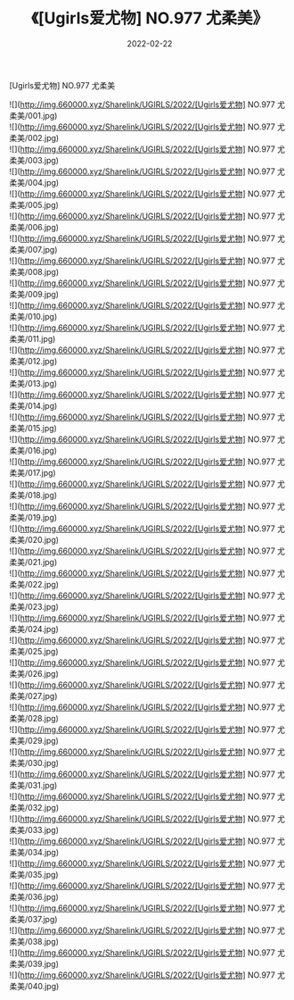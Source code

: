 ﻿---
layout: post
title:  《[Ugirls爱尤物] NO.977 尤柔美》
date:   2022-02-22
img: http://img.660000.xyz/Sharelink/UGIRLS/2022/[Ugirls爱尤物] NO.977 尤柔美/000.jpg
categories: [美女, 清纯, 唯美]
---

[Ugirls爱尤物] NO.977 尤柔美

 ![](http://img.660000.xyz/Sharelink/UGIRLS/2022/[Ugirls爱尤物] NO.977 尤柔美/001.jpg) <br>![](http://img.660000.xyz/Sharelink/UGIRLS/2022/[Ugirls爱尤物] NO.977 尤柔美/002.jpg) <br>![](http://img.660000.xyz/Sharelink/UGIRLS/2022/[Ugirls爱尤物] NO.977 尤柔美/003.jpg) <br>![](http://img.660000.xyz/Sharelink/UGIRLS/2022/[Ugirls爱尤物] NO.977 尤柔美/004.jpg) <br>![](http://img.660000.xyz/Sharelink/UGIRLS/2022/[Ugirls爱尤物] NO.977 尤柔美/005.jpg) <br>![](http://img.660000.xyz/Sharelink/UGIRLS/2022/[Ugirls爱尤物] NO.977 尤柔美/006.jpg) <br>![](http://img.660000.xyz/Sharelink/UGIRLS/2022/[Ugirls爱尤物] NO.977 尤柔美/007.jpg) <br>![](http://img.660000.xyz/Sharelink/UGIRLS/2022/[Ugirls爱尤物] NO.977 尤柔美/008.jpg) <br>![](http://img.660000.xyz/Sharelink/UGIRLS/2022/[Ugirls爱尤物] NO.977 尤柔美/009.jpg) <br>![](http://img.660000.xyz/Sharelink/UGIRLS/2022/[Ugirls爱尤物] NO.977 尤柔美/010.jpg) <br>![](http://img.660000.xyz/Sharelink/UGIRLS/2022/[Ugirls爱尤物] NO.977 尤柔美/011.jpg) <br>![](http://img.660000.xyz/Sharelink/UGIRLS/2022/[Ugirls爱尤物] NO.977 尤柔美/012.jpg) <br>![](http://img.660000.xyz/Sharelink/UGIRLS/2022/[Ugirls爱尤物] NO.977 尤柔美/013.jpg) <br>![](http://img.660000.xyz/Sharelink/UGIRLS/2022/[Ugirls爱尤物] NO.977 尤柔美/014.jpg) <br>![](http://img.660000.xyz/Sharelink/UGIRLS/2022/[Ugirls爱尤物] NO.977 尤柔美/015.jpg) <br>![](http://img.660000.xyz/Sharelink/UGIRLS/2022/[Ugirls爱尤物] NO.977 尤柔美/016.jpg) <br>![](http://img.660000.xyz/Sharelink/UGIRLS/2022/[Ugirls爱尤物] NO.977 尤柔美/017.jpg) <br>![](http://img.660000.xyz/Sharelink/UGIRLS/2022/[Ugirls爱尤物] NO.977 尤柔美/018.jpg) <br>![](http://img.660000.xyz/Sharelink/UGIRLS/2022/[Ugirls爱尤物] NO.977 尤柔美/019.jpg) <br>![](http://img.660000.xyz/Sharelink/UGIRLS/2022/[Ugirls爱尤物] NO.977 尤柔美/020.jpg) <br>![](http://img.660000.xyz/Sharelink/UGIRLS/2022/[Ugirls爱尤物] NO.977 尤柔美/021.jpg) <br>![](http://img.660000.xyz/Sharelink/UGIRLS/2022/[Ugirls爱尤物] NO.977 尤柔美/022.jpg) <br>![](http://img.660000.xyz/Sharelink/UGIRLS/2022/[Ugirls爱尤物] NO.977 尤柔美/023.jpg) <br>![](http://img.660000.xyz/Sharelink/UGIRLS/2022/[Ugirls爱尤物] NO.977 尤柔美/024.jpg) <br>![](http://img.660000.xyz/Sharelink/UGIRLS/2022/[Ugirls爱尤物] NO.977 尤柔美/025.jpg) <br>![](http://img.660000.xyz/Sharelink/UGIRLS/2022/[Ugirls爱尤物] NO.977 尤柔美/026.jpg) <br>![](http://img.660000.xyz/Sharelink/UGIRLS/2022/[Ugirls爱尤物] NO.977 尤柔美/027.jpg) <br>![](http://img.660000.xyz/Sharelink/UGIRLS/2022/[Ugirls爱尤物] NO.977 尤柔美/028.jpg) <br>![](http://img.660000.xyz/Sharelink/UGIRLS/2022/[Ugirls爱尤物] NO.977 尤柔美/029.jpg) <br>![](http://img.660000.xyz/Sharelink/UGIRLS/2022/[Ugirls爱尤物] NO.977 尤柔美/030.jpg) <br>![](http://img.660000.xyz/Sharelink/UGIRLS/2022/[Ugirls爱尤物] NO.977 尤柔美/031.jpg) <br>![](http://img.660000.xyz/Sharelink/UGIRLS/2022/[Ugirls爱尤物] NO.977 尤柔美/032.jpg) <br>![](http://img.660000.xyz/Sharelink/UGIRLS/2022/[Ugirls爱尤物] NO.977 尤柔美/033.jpg) <br>![](http://img.660000.xyz/Sharelink/UGIRLS/2022/[Ugirls爱尤物] NO.977 尤柔美/034.jpg) <br>![](http://img.660000.xyz/Sharelink/UGIRLS/2022/[Ugirls爱尤物] NO.977 尤柔美/035.jpg) <br>![](http://img.660000.xyz/Sharelink/UGIRLS/2022/[Ugirls爱尤物] NO.977 尤柔美/036.jpg) <br>![](http://img.660000.xyz/Sharelink/UGIRLS/2022/[Ugirls爱尤物] NO.977 尤柔美/037.jpg) <br>![](http://img.660000.xyz/Sharelink/UGIRLS/2022/[Ugirls爱尤物] NO.977 尤柔美/038.jpg) <br>![](http://img.660000.xyz/Sharelink/UGIRLS/2022/[Ugirls爱尤物] NO.977 尤柔美/039.jpg) <br>![](http://img.660000.xyz/Sharelink/UGIRLS/2022/[Ugirls爱尤物] NO.977 尤柔美/040.jpg) <br>